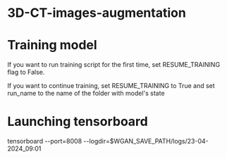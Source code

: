 # 3D-CT-images-augmentation

# Training model
If you want to run training script for the first time, set RESUME_TRAINING flag to False.

If you want to continue training, set RESUME_TRAINING to True and set run_name to the name of the folder with model's state

# Launching tensorboard
tensorboard --port=8008 --logdir=$WGAN_SAVE_PATH/logs/23-04-2024_09:01


